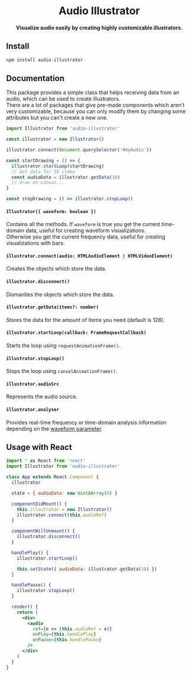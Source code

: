 <h1 align="center">Audio Illustrator</h1>
<h4 align="center">
  Visualize audio easily by creating highly customizable illustrators.
</h4>

## Install

```bash
npm install audio-illustrator
```

## Documentation

This package provides a simple class that helps receiving data from an audio, which can be used to create illustrators. <br />
There are a lot of packages that give pre-made components which aren't very customizable, because you can only modify them by changing some attributes but you can't create a new one.

```js
import Illustrator from 'audio-illustrator'

const illustrator = new Illustrator()

illustrator.connect(document.querySelector('#myAudio'))

const startDrawing = () => {
  illustrator.startLoop(startDrawing)
  // Get data for 18 items
  const audioData = illustrator.getData(18)
  // draw on canvas...
}

const stopDrawing = () => illustrator.stopLoop()
```

#### `Illustrator({ waveform: boolean })`

Contains all the methods. If `waveform` is true you get the current time-domain data, useful for creating waveform visualizations. <br />
Otherwise you get the current frequency data, useful for creating visualizations with bars.

#### `illustrator.connect(audio: HTMLAudioElement | HTMLVideoElement)`

Creates the objects which store the data.

#### `illustrator.disconnect()`

Dismantles the objects which store the data.

#### `illustrator.getData(items?: number)`

Stores the data for the amount of items you need (default is 128).

#### `illustrator.startLoop(callback: FrameRequestCallback)`

Starts the loop using `requestAnimationFrame()`.

#### `illustrator.stopLoop()`

Stops the loop using `cancelAnimationFrame()`.

#### `illustrator.audioSrc`

Represents the audio source.

#### `illustrator.analyser`

Provides real-time frequency or time-domain analysis information depending on the
[waveform parameter](illustratorwaveform-boolean)

## Usage with React

```jsx
import * as React from 'react'
import Illustrator from 'audio-illustrator'

class App extends React.Component {
  illustrator

  state = { audioData: new Uint8Array(0) }

  componentDidMount() {
    this.illustrator = new Illustrator()
    illustrator.connect(this.audioRef)
  }

  componentWillUnmount() {
    illustrator.disconnect()
  }

  handlePlay() {
    illustrator.startLoop()

    this.setState({ audioData: illustrator.getData(18) })
  }

  handlePause() {
    illustrator.stopLoop()
  }

  render() {
    return (
      <div>
        <audio
          ref={e => (this.audioRef = e)}
          onPlay={this.handlePlay}
          onPause={this.handlePause}
        />
      </div>
    )
  }
}
```
